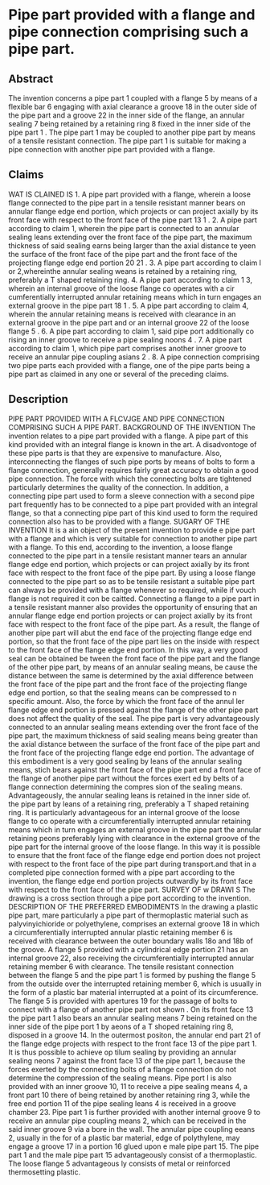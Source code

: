 # Pipe part provided with a flange and pipe connection comprising such a pipe part.

## Abstract
The invention concerns a pipe part 1 coupled with a flange 5 by means of a flexible bar 6 engaging with axial clearance a groove 18 in the outer side of the pipe part and a groove 22 in the inner side of the flange, an annular sealing 7 being retained by a retaining ring 8 fixed in the inner side of the pipe part 1 . The pipe part 1 may be coupled to another pipe part by means of a tensile resistant connection. The pipe part 1 is suitable for making a pipe connection with another pipe part provided with a flange.

## Claims
WAT IS CLAINED IS 1. A pipe part provided with a flange, wherein a loose flange connected to the pipe part in a tensile resistant manner bears on annular flange edge end portion, which projects or can project axially by its front face with respect to the front face of the pipe part 13 1 . 2. A pipe part according to claim 1, wherein the pipe part is connected to an annular sealing leans extending over the front face of the pipe part, the maximum thickness of said sealing earns being larger than the axial distance te yeen the surface of the front face of the pipe part and the front face of the projecting flange edge end portion 20 21 . 3. A pipe part according to claim I or 2,whereinthe annular sealing weans is retained by a retaining ring, preferably a T shaped retaining ring. 4. A pipe part according to claim 1 3, wherein an internal groove of the loose flange co operates with a cir cumferentially interrupted annular retaining means which in turn engages an external groove in the pipe part 18 1 . 5. A pipe part according to claim 4, wherein the annular retaining means is received with clearance in an external groove in the pipe part and or an internal groove 22 of the loose flange 5 . 6. A pipe part according to claim 1, said pipe port additionally co rising an inner groove to receive a pipe sealing noons 4 . 7. A pipe part according to claim 1, which pipe part comprises another inner groove to receive an annular pipe coupling asians 2 . 8. A pipe connection comprising two pipe parts each provided with a flange, one of the pipe parts being a pipe part as claimed in any one or several of the preceding claims.

## Description
PIPE PART PROVIDED WITH A FLCVJGE AND PIPE CONNECTION COMPRISING SUCH A PIPE PART. BACKGROUND OF THE INVENTION The invention relates to a pipe part provided with a flange. A pipe part of this kind provided with an integral flange is known in the art. A disadvontoge of these pipe parts is that they are expensive to manufacture. Also, interconnecting the flanges of such pipe ports by means of bolts to form a flange connection, generally requires fairly great accuracy to obtain a good pipe connection. The force with which the connecting bolts are tightened particularly determines the quality of the connection. In addition, a connecting pipe part used to form a sleeve connection with a second pipe part frequently has to be connected to a pipe part provided with an integral flange, so that a connecting pipe part of this kind used to form the required connection also has to be provided with a flange. SUGARY OF THE INVENTION It is a ain object of the present invention to provide e pipe part with a flange and which is very suitable for connection to another pipe part with a flange. To this end, according to the invention, a loose flange connected to the pipe part in a tensile resistant manner tears an annular flange edge end portion, which projects or can project axially by its front face with respect to the front face of the pipe part. By using a loose flange connected to the pipe part so as to be tensile resistant a suitable pipe part can always be provided with a flange whenever so required, while if vouch flange is not required it con be caitted. Connecting a flange to a pipe part in a tensile resistant manner also provides the opportunity of ensuring that an annular flange edge end portion projects or can project axially by its front face with respect to the front face of the pipe part. As a result, the flange of another pipe part will abut the end face of the projecting flange edge end portion, so that the front face of the pipe part lies on the inside with respect to the front face of the flange edge end portion. In this way, a very good seal can be obtained be tween the front face of the pipe part and the flange of the other pipe part, by means of an annular sealing means, be cause the distance between the same is determined by the axial difference between the front face of the pipe part and the front face of the projecting flange edge end portion, so that the sealing means can be compressed to n specific amount. Also, the force by which the front face of the annul ler flange edge end portion is pressed against the flange of the other pipe part does not affect the quality of the seal. The pipe part is very advantageously connected to an annular sealing means extending over the front face of the pipe part, the maximum thickness of said sealing means being greater than the axial distance between the surface of the front face of the pipe part and the front face of the projecting flange edge end portion. The advantage of this embodiment is a very good sealing by leans of the annular sealing means, stich bears against the front face of the pipe part end a front face of the flange of another pipe part without the forces exert ed by belts of a flange connection determining the compres sion of the sealing means. Advantageously, the annular sealing leans is retained in the inner side of. the pipe part by leans of a retaining ring, preferably a T shaped retaining ring. It is particularly advantageous for an internal groove of the loose flange to co operate with a circumferentially interrupted annular retaining means which in turn engages an external groove in the pipe part the annular retaining peons preferably lying with clearance in the external groove of the pipe part for the internal groove of the loose flange. In this way it is possible to ensure that the front face of the flange edge end portion does not project with respect to the front face of the pipe part during transport.and that in a completed pipe connection formed with a pipe part according to the invention, the flange edge end portion projects outwardly by its front face with respect to the front face of the pipe part. SURVEY OF w DRAWI S The drawing is a cross section through a pipe port according to the invention. DESCRIPTION OF THE PREFERRED EMBODIMENTS In the drawing a plastic pipe part, mare particularly a pipe part of thermoplastic material such as palyvinyichioride or polyethylene, comprises an external groove 18 in which a circumferentially interrupted annular plastic retaining member 6 is received with clearance between the outer boundary walls 18o and 18b of the groove. A flange 5 provided with a cylindrical edge portion 21 has an internal groove 22, also receiving the circumferentially interrupted annular retaining member 6 with clearance. The tensile resistant connection between the flange 5 and the pipe part 1 is formed by pushing the flange 5 from the outside over the interrupted retaining member 6, which is usually in the form of a plastic bar material interrupted at a point of its circumference. The flange 5 is provided with apertures 19 for the passage of bolts to connect with a flange of another pipe part not shown . On its front face 13 the pipe part 1 also bears an annular sealing means 7 being retained on the inner side of the pipe port 1 by aeons of a T shoped retaining ring 8, disposed in a groove 14. In the outermost positon, the annular end part 21 of the flange edge projects with respect to the front face 13 of the pipe part 1. It is thus possible to achieve op tilum sealing by providing an annular sealing neons 7 against the front face 13 of the pipe part 1, because the forces exerted by the connecting bolts of a flange connection do not determine the compression of the sealing means. Pipe port I is also provided with an inner groove 10, 11 to receive a pipe sealing means 4, a front part 10 there of being retained by another retaining ring 3, while the free end portion 11 of the pipe sealing leans 4 is received in a groove chamber 23. Pipe part 1 is further provided with another internal groove 9 to receive an annular pipe coupling means 2, which can be received in the said inner groove 9 via a bore in the wall. The annular pipe coupling eeans 2, usually in the for of a plastic bar material, edge of polythylene, may engage a groove 17 in a portion 16 glued upon e male pipe part 15. The pipe part 1 and the male pipe part 15 advantageously consist of a thermoplastic. The loose flange 5 advantageous ly consists of metal or reinforced thermosetting plastic.